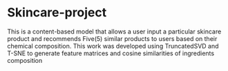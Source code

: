 # Skincare-project
This is a content-based model that allows a user input a particular skincare product and recommends Five(5) similar products to users based on their chemical composition. This work was developed using TruncatedSVD and T-SNE to generate feature matrices and cosine similarities of ingredients composition 
